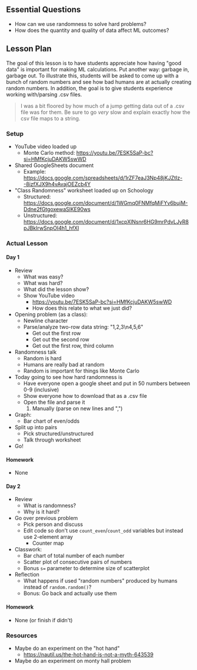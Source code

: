 ## Essential Questions

- How can we use randomness to solve hard problems?
- How does the quantity and quality of data affect ML outcomes?

## Lesson Plan

The goal of this lesson is to have students appreciate how having "good data"
is important for making ML calculations. Put another way: garbage in, garbage
out. To illustrate this, students will be asked to come up with a bunch of
random numbers and see how bad humans are at actually creating random numbers.
In addition, the goal is to give students experience working with/parsing .csv
files.

> I was a bit floored by how much of a jump getting data out of a .csv file was
  for them. Be sure to go _very_ slow and explain exactly how the csv file maps
  to a string.

### Setup

- YouTube video loaded up
    - Monte Carlo method: https://youtu.be/7ESK5SaP-bc?si=HMfKcjuDAKW5swWD
- Shared GoogleSheets document
    - Example: https://docs.google.com/spreadsheets/d/1rZF7eaJ3Np48jKJZtIz--8izfXJX9h4vAvajOEZcb4Y
- "Class Randomness" worksheet loaded up on Schoology
    - Structured: https://docs.google.com/document/d/1WGmq0FNMfqMiFYv6bujM-Ddne2fGtgoxewaSlKE90ws
    - Unstructured: https://docs.google.com/document/d/1xcpXlNsnr6HG9mrPdvLJyR8pJBkIrwSnpOI4h1_hfXI

### Actual Lesson

#### Day 1

- Review
    - What was easy?
    - What was hard?
    - What did the lesson show?
    - Show YouTube video
        - https://youtu.be/7ESK5SaP-bc?si=HMfKcjuDAKW5swWD
        - How does this relate to what we just did?
- Opening problem (as a class):
    - Newline character
    - Parse/analyze two-row data string: "1,2,3\n4,5,6"
        - Get out the first row
        - Get out the second row
        - Get out the first row, third column
- Randomness talk
    - Random is hard
    - Humans are really bad at random
    - Random is important for things like Monte Carlo
- Today going to see how hard randomness is
    - Have everyone open a google sheet and put in 50 numbers between 0-9 (inclusive)
    - Show everyone how to download that as a .csv file
    - Open the file and parse it
        1. Manually (parse on new lines and ",")
- Graph:
    - Bar chart of even/odds
- Split up into pairs
    - Pick structured/unstructured
    - Talk through worksheet
- Go!

#### Homework

- None

#### Day 2

- Review
    - What is randomness?
    - Why is it hard?
- Go over previous problem
    - Pick person and discuss
    - Edit code so don't use `count_even`/`count_odd` variables but instead use 2-element array
        - Counter map
- Classwork:
    - Bar chart of total number of each number
    - Scatter plot of consecutive pairs of numbers
    - Bonus `s=` parameter to determine size of scatterplot
- Reflection
    - What happens if used "random numbers" produced by humans instead of `random.random()`?
    - Bonus: Go back and actually use them

#### Homework

- None (or finish if didn't)

### Resources

- Maybe do an experiment on the "hot hand"
    - https://nautil.us/the-hot-hand-is-not-a-myth-643539
- Maybe do an experiment on monty hall problem
